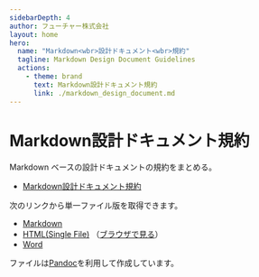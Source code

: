 ```yaml
---
sidebarDepth: 4
author: フューチャー株式会社
layout: home
hero:
  name: "Markdown<wbr>設計ドキュメント<wbr>規約"
  tagline: Markdown Design Document Guidelines
  actions:
    - theme: brand
      text: Markdown設計ドキュメント規約
      link: ./markdown_design_document.md
---
```


# Markdown設計ドキュメント規約

Markdown ベースの設計ドキュメントの規約をまとめる。

- [Markdown設計ドキュメント規約](markdown_design_document.md)

次のリンクから単一ファイル版を取得できます。

- [Markdown](https://github.com/future-architect/arch-guidelines/blob/main/documents/forMarkdown/markdown_design_document.md)
- [HTML(Single File)](https://github.com/future-architect/arch-guidelines/blob/gh-pages/resources/Markdown設計ドキュメント規約.html) （[ブラウザで見る](https://future-architect.github.io/arch-guidelines/resources/Markdown設計ドキュメント規約.html)）
- [Word](https://github.com/future-architect/arch-guidelines/raw/gh-pages/resources/Markdown設計ドキュメント規約.docx)

ファイルは[Pandoc]を利用して作成しています。

[pandoc]: https://pandoc.org/
